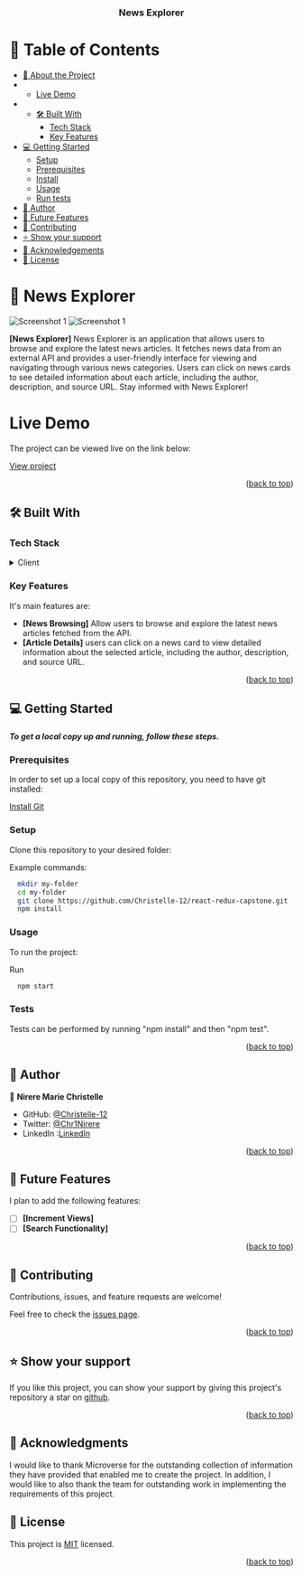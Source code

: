 <a name="readme-top"></a>

<div align="center">

  <h3><b>News Explorer</b></h3>

</div>

<!-- TABLE OF CONTENTS -->

# 📗 Table of Contents

- [📖 About the Project](#about-project)
- - [Live Demo](#live-demo)
- - [🛠 Built With](#built-with)
    - [Tech Stack](#tech-stack)
    - [Key Features](#key-features)
- [💻 Getting Started](#getting-started)
  - [Setup](#setup)
  - [Prerequisites](#prerequisites)
  - [Install](#install)
  - [Usage](#usage)
  - [Run tests](#run-tests)
- [👥 Author](#author)
- [🔭 Future Features](#future-features)
- [🤝 Contributing](#contributing)
- [⭐️ Show your support](#support)
- [🙏 Acknowledgements](#acknowledgements)
- [📝 License](#license)

<!-- PROJECT DESCRIPTION -->

# 📖 News Explorer <a name="about-project"></a>


![Screenshot 1](src/images/Screenshot%20from%202023-06-02%2016-15-09.png)
![Screenshot 1](src/images/Screenshot%20from%202023-06-02%2016-17-23.png)


**[News Explorer]** News Explorer is an application that allows users to browse and explore the latest news articles. It fetches news data from an external API and provides a user-friendly interface for viewing and navigating through various news categories. Users can click on news cards to see detailed information about each article, including the author, description, and source URL. Stay informed with News Explorer! 

# Live Demo <a name="live-demo"></a>

The project can be viewed live on the link below:

[View project](https://news-exploration.onrender.com/)

<p align="right">(<a href="#readme-top">back to top</a>)</p>


## 🛠 Built With <a name="built-with"></a>
### Tech Stack <a name="tech-stack"></a>
<details>
  <summary>Client</summary>
  <ul>
    <li>HTML and CSS</li>
    <li><a href="https://reactjs.org/">React</a></li>
  </ul>
</details>

<!-- Key Features -->


### Key Features <a name="key-features"></a>
It's main features are: 
- **[News Browsing]** 
Allow users to browse and explore the latest news articles fetched from the API. 
- **[Article Details]**
users can click on a news card to view detailed information about the selected article, including the author, description, and source URL. 

<p align="right">(<a href="#readme-top">back to top</a>)</p>

<!-- GETTING STARTED -->

## 💻 Getting Started <a name="getting-started"></a>

##### To get a local copy up and running, follow these steps.

### Prerequisites <a name="prerequisites"></a>
In order to set up a local copy of this repository, you need to have git installed: 

[Install Git](https://git-scm.com/book/en/v2/Getting-Started-Installing-Git) <a name="install"></a>

### Setup <a name="setup"></a>

Clone this repository to your desired folder:


Example commands:

```sh
  mkdir my-folder
  cd my-folder
  git clone https://github.com/Christelle-12/react-redux-capstone.git
  npm install
```

### Usage <a name="usage"></a>

To run the project:

  Run 
  ```sh
    npm start
  ```

### Tests <a name="run-tests"></a>
Tests can be performed by running "npm install" and then "npm test".

<p align="right">(<a href="#readme-top">back to top</a>)</p>

<!-- AUTHORS -->

## 👥 Author <a name="author"></a>


👤 **Nirere Marie Christelle**
- GitHub: [@Christelle-12](https://github.com/Christelle-12)
- Twitter: [@Chr1Nirere](https://twitter.com/Chr1Nirere)
- LinkedIn :[LinkedIn](https://www.linkedin.com/in/nirere-marie-christelle-9b139823b/)


<p align="right">(<a href="#readme-top">back to top</a>)</p>

<!-- FUTURE FEATURES -->

## 🔭 Future Features <a name="future-features"></a>
I plan to add the following features:

- [ ] **[Increment Views]**
- [ ] **[Search Functionality]**

<p align="right">(<a href="#readme-top">back to top</a>)</p>

<!-- CONTRIBUTING -->

## 🤝 Contributing <a name="contributing"></a>

Contributions, issues, and feature requests are welcome!

Feel free to check the [issues page](https://github.com/Christelle-12/space-travelers/issues).

<p align="right">(<a href="#readme-top">back to top</a>)</p>

<!-- SUPPORT -->

## ⭐️ Show your support <a name="support"></a>

If you like this project, you can show your support by giving this project's repository a star on [github](https://github.com/Christelle-12/react-redux-capstone). 

<p align="right">(<a href="#readme-top">back to top</a>)</p>

<!-- ACKNOWLEDGEMENTS -->

## 🙏 Acknowledgments <a name="acknowledgements"></a>

I would like to thank Microverse for the outstanding collection of information they have provided that enabled me to create the project. In addition, I would like to also thank the team for outstanding work in implementing the requirements of this project. 


<!-- LICENSE -->

## 📝 License <a name="license"></a>

This project is [MIT](https://github.com/Christelle-12/react-redux-capstone/blob/1e107ce4f68769aed2cf9cfdbd715c4fa3aa99f1/LICENSE.md) licensed.

<p align="right">(<a href="#readme-top">back to top</a>)</p>
